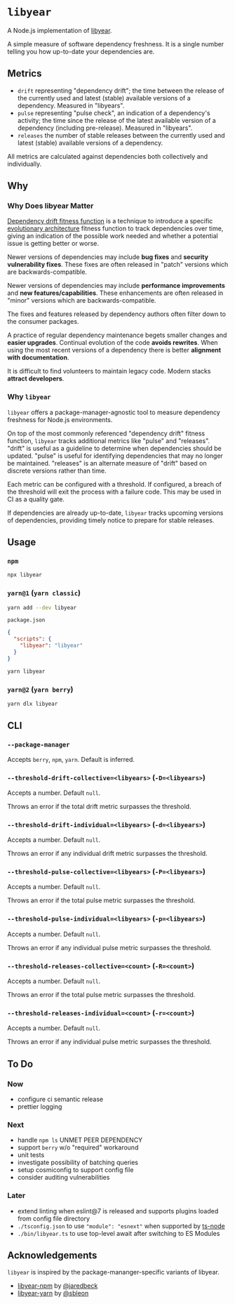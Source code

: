 # `libyear`

A Node.js implementation of [libyear](https://libyear.com/).

A simple measure of software dependency freshness.
It is a single number telling you how up-to-date your dependencies are.

## Metrics

- `drift` representing "dependency drift"; the time between the release of the currently used and latest (stable) available versions of a dependency. Measured in "libyears".
- `pulse` representing "pulse check", an indication of a dependency's activity; the time since the release of the latest available version of a dependency (including pre-release). Measured in "libyears".
- `releases` the number of stable releases between the currently used and latest (stable) available versions of a dependency.

All metrics are calculated against dependencies both collectively and individually.

## Why

### Why Does libyear Matter

[Dependency drift fitness function](https://www.thoughtworks.com/radar/techniques/dependency-drift-fitness-function) is a technique to introduce a specific [evolutionary architecture](https://www.thoughtworks.com/radar/techniques/evolutionary-architecture) fitness function to track dependencies over time, giving an indication of the possible work needed and whether a potential issue is getting better or worse.

Newer versions of dependencies may include **bug fixes** and **security vulnerability fixes**.
These fixes are often released in "patch" versions which are backwards-compatible.

Newer versions of dependencies may include **performance improvements** and **new features/capabilities**.
These enhancements are often released in "minor" versions which are backwards-compatible.

The fixes and features released by dependency authors often filter down to the consumer packages.

A practice of regular dependency maintenance begets smaller changes and **easier upgrades**.
Continual evolution of the code **avoids rewrites**.
When using the most recent versions of a dependency there is better **alignment with documentation**.

It is difficult to find volunteers to maintain legacy code.
Modern stacks **attract developers**.

### Why `libyear`

`libyear` offers a package-manager-agnostic tool to measure dependency freshness for Node.js environments.

On top of the most commonly referenced "dependency drift" fitness function,
`libyear` tracks additional metrics like "pulse" and "releases".
"drift" is useful as a guideline to determine when dependencies should be updated.
"pulse" is useful for identifying dependencies that may no longer be maintained.
"releases" is an alternate measure of "drift" based on discrete versions rather than time.

Each metric can be configured with a threshold.
If configured, a breach of the threshold will exit the process with a failure code.
This may be used in CI as a quality gate.

If dependencies are already up-to-date, `libyear` tracks upcoming versions of dependencies, providing timely notice to prepare for stable releases.

## Usage

### `npm`

```bash
npx libyear
```

### `yarn@1` (`yarn classic`)

```bash
yarn add --dev libyear
```

`package.json`

```json
{
  "scripts": {
    "libyear": "libyear"
  }
}
```

```bash
yarn libyear
```

### `yarn@2` (`yarn berry`)

```bash
yarn dlx libyear
```

## CLI

### `--package-manager`

Accepts `berry`, `npm`, `yarn`. Default is inferred.

### `--threshold-drift-collective=<libyears>` (`-D=<libyears>`)

Accepts a number. Default `null`.

Throws an error if the total drift metric surpasses the threshold.

### `--threshold-drift-individual=<libyears>` (`-d=<libyears>`)

Accepts a number. Default `null`.

Throws an error if any individual drift metric surpasses the threshold.

### `--threshold-pulse-collective=<libyears>` (`-P=<libyears>`)

Accepts a number. Default `null`.

Throws an error if the total pulse metric surpasses the threshold.

### `--threshold-pulse-individual=<libyears>` (`-p=<libyears>`)

Accepts a number. Default `null`.

Throws an error if any individual pulse metric surpasses the threshold.

### `--threshold-releases-collective=<count>` (`-R=<count>`)

Accepts a number. Default `null`.

Throws an error if the total pulse metric surpasses the threshold.

### `--threshold-releases-individual=<count>` (`-r=<count>`)

Accepts a number. Default `null`.

Throws an error if any individual pulse metric surpasses the threshold.

## To Do

### Now

- configure ci semantic release
- prettier logging

### Next

- handle `npm ls` UNMET PEER DEPENDENCY
- support `berry` w/o "required" workaround
- unit tests
- investigate possibility of batching queries
- setup cosmiconfig to support config file
- consider auditing vulnerabilities

### Later

- extend linting when eslint@7 is released and supports plugins loaded from config file directory
- `./tsconfig.json` to use `"module": "esnext"` when supported by [ts-node](https://github.com/TypeStrong/ts-node/issues/935)
- `./bin/libyear.ts` to use top-level await after switching to ES Modules

## Acknowledgements

`libyear` is inspired by the package-mananger-specific variants of libyear.

- [libyear-npm](https://github.com/jaredbeck/libyear-npm) by [@jaredbeck](https://github.com/jaredbeck)
- [libyear-yarn](https://github.com/sbleon/libyear-yarn) by [@sbleon](https://github.com/sbleon)
